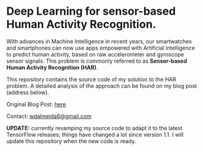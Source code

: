 # Deep Learning for sensor-based Human Activity Recognition.
With advances in Machine Intelligence in recent years, our smartwatches and smartphones can now use apps empowered with Artificial Intelligence to predict human activity, based on raw accelerometer and gyroscope sensor signals. This problem is commonly referred to as **Sensor-based Human Activity Recognition (HAR)**.

This repository contains the source code of my solution to the HAR problem. A detailed analysis of the approach can be found on my blog post (address below).

Original Blog Post: [here](https://medium.com/@wdalmeida6/deep-learning-for-sensor-based-human-activity-recognition-970ff47c6b6b)

Contact: wdalmeida6@gmail.com

**UPDATE:** currently revamping my source code to adapt it to the latest TensorFlow releases; things have changed a lot since version 1.1. I will update this repository when the new code is ready.
#

